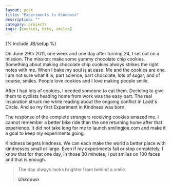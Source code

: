 ```yaml
---
layout: post
title: "Experiments in Kindness"
description: ""
category: projects
tags: [cookies, bike, smiles]
---
```

{% include JB/setup %}



On June 29th 2011, one week and one day after turning 24, I set out on a mission. The mission: make some yummy chocolate chip cookies. Something about making chocolate chip cookies always strikes the right notes with me. When I bake my soul is at ease. Me and the cookies are one. I am not sure what it is; part science, part chocolate, lots of sugar, and of course, smiles. People love cookies and I love making people smile.

After I had lots of cookies, I needed someone to eat them. Deciding to give them to cyclists heading home from work was the easy part. The real inspiration struck me while reading about the ongoing conflict in Ladd's Circle. And so my first Experiment in Kindness was born.

The response of the complete strangers receiving cookies amazed me. I cannot remember a better bike ride than the one returning home after that experience. It did not take long for me to launch smilingjoe.com and make it a goal to keep my experiments going.

Kindness begets kindness. We can each make the world a better place with kindnesses small or large. Even if my experiments fail or stop completely, I know that for that one day, in those 30 minutes, I put smiles on 100 faces and that is enough.

> The day always looks brighter from behind a smile.
>
> ___Unknown___